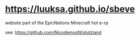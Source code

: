 # https://luuksa.github.io/sbeve
website part of the EpicNations Minecraft hot e-rp


see: https://github.com/NicodemusN/stutzland
